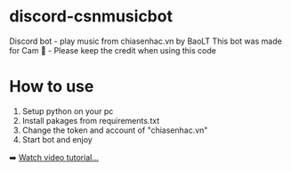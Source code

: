 # discord-csnmusicbot
Discord bot - play music from chiasenhac.vn by BaoLT
This bot was made for Cam 🍊 - Please keep the credit when using this code

# How to use

1. Setup python on your pc
2. Install pakages from requirements.txt
3. Change the token and account of "chiasenhac.vn"
4. Start bot and enjoy

➡️ [Watch video tutorial...](https://www.youtube.com/watch?v=-eJaRbjPq_M)
